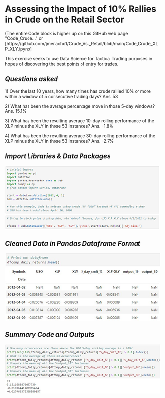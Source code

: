 # Assessing the Impact of 10% Rallies in Crude on the Retail Sector

<p>(The entire Code block is higher up on this GitHub web page "Code_Crude..." or [https://github.com/jmenacho1/Crude_Vs._Retail/blob/main/Code_Crude_XLP_XLY.ipynb]
<p>This exercise seeks to use Data Science for Tactical Trading purposes in hopes of discovering the best points of entry for trades.

## _Questions asked_ 

<p>1) Over the last 10 years, how many times has crude rallied 10% or more within a window of 5 consecutive trading days?  Ans. 53
<p>2) What has been the average percentage move in those 5-day windows? Ans. 15.1%
<P>3) What has been the resulting average 10-day rolling performance of the XLP minus the XLY in those 53 instances?  Ans.  -1.8%
<p>4) What has been the resulting average 30-day rolling performance of the XLP minus the XLY in those 53 instances?  Ans.  -2.7%

## _Import Libraries & Data Packages_
![firstimage](/Images/crude_retail_1.jpg)

## _Cleaned Data in Pandas Dataframe Format_
![secondimage](/Images/crude_retail_2.jpg)

## _Summary Code and Outputs_ 
![thirdimage](/Images/crude_retail_3.jpg)





